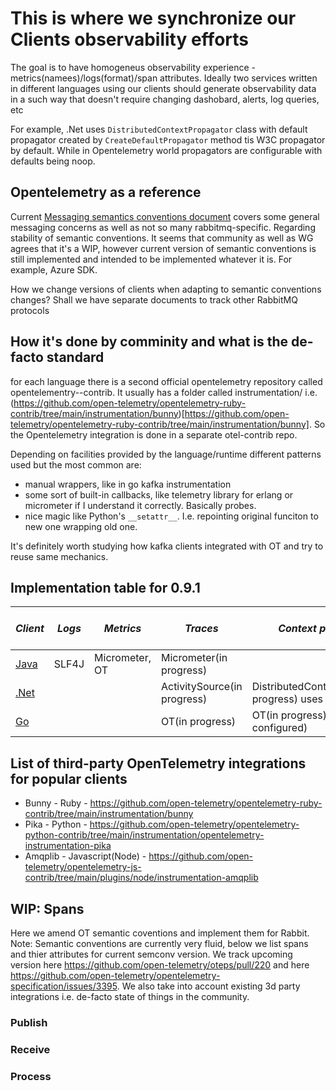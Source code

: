 # This is where we synchronize our Clients observability efforts

The goal is to have homogeneus observability experience - metrics(namees)/logs(format)/span attributes.
Ideally two services written in different languages using our clients should generate observability data in a such way that doesn't require changing dashobard, alerts, log queries, etc

For example, .Net uses `DistributedContextPropagator` class with default propagator created by `CreateDefaultPropagator` method tis W3C propagator by default. While in Opentelemetry world propagators are configurable with defaults being noop.


## Opentelemetry as a reference
Current [Messaging semantics conventions document](https://github.com/open-telemetry/opentelemetry-specification/blob/main/specification/trace/semantic_conventions/messaging.md) covers some general messaging concerns as well as not so many rabbitmq-specific. 
Regarding stability of semantic conventions. It seems that community as well as WG agrees that it's a WIP, however current version of semantic conventions is still implemented and intended to be implemented whatever it is. For example, Azure SDK. 

How we change versions of clients when adapting to semantic conventions changes?
Shall we have separate documents to track other RabbitMQ protocols 

## How it's done by comminity and what is the de-facto standard

for each language there is a second official opentelemetry repository called opentelementry-<language>-contrib. It usually has a folder called instrumentation/<name-of-library> i.e. (https://github.com/open-telemetry/opentelemetry-ruby-contrib/tree/main/instrumentation/bunny)[https://github.com/open-telemetry/opentelemetry-ruby-contrib/tree/main/instrumentation/bunny]. 
So the Opentelemetry integration is done in a separate otel-contrib repo. 

Depending on facilities provided by the language/runtime different patterns used but the most common are:
- manual wrappers, like in go kafka instrumentation
- some sort of built-in callbacks, like telemetry library for erlang or micrometer if I understand it correctly. Basically probes.
- nice magic like Python's `__setattr__`. I.e. repointing original funciton to new one wrapping old one.

It's definitely worth studying how kafka clients integrated with OT and try to reuse same mechanics. 

## Implementation table for 0.9.1

| *Client* | *Logs* | *Metrics* | *Traces* | *Context propagation* | *Logging Trace Info* | *Tutorial* |
|-----|-----|-----|-----|-----|-----|-----|
| [Java](https://github.com/rabbitmq/rabbitmq-java-client/pull/1017)   |  SLF4J   |  Micrometer, OT   |  Micrometer(in progress)  |   |
| [.Net](https://github.com/rabbitmq/rabbitmq-dotnet-client/pull/1261)      |     |     |    ActivitySource(in progress)  |  DistributedContextPropagator(in progress) uses W3C |
| [Go](https://github.com/rabbitmq/amqp091-go/issues/43)      |     |     |  OT(in progress)   |  OT(in progress) (uses whatever configured) |

## List of third-party OpenTelemetry integrations for popular clients
- Bunny - Ruby - https://github.com/open-telemetry/opentelemetry-ruby-contrib/tree/main/instrumentation/bunny
- Pika - Python - https://github.com/open-telemetry/opentelemetry-python-contrib/tree/main/instrumentation/opentelemetry-instrumentation-pika
- Amqplib - Javascript(Node) - https://github.com/open-telemetry/opentelemetry-js-contrib/tree/main/plugins/node/instrumentation-amqplib

## WIP: Spans

Here we amend OT semantic coventions and implement them for Rabbit. 
Note: Semantic conventions are currently very fluid, below we list spans and thier attributes for current semconv version.
We track upcoming version here https://github.com/open-telemetry/oteps/pull/220 and here https://github.com/open-telemetry/opentelemetry-specification/issues/3395.
We also take into account existing 3d party integrations i.e. de-facto state of things in the community.

### Publish

### Receive

### Process
